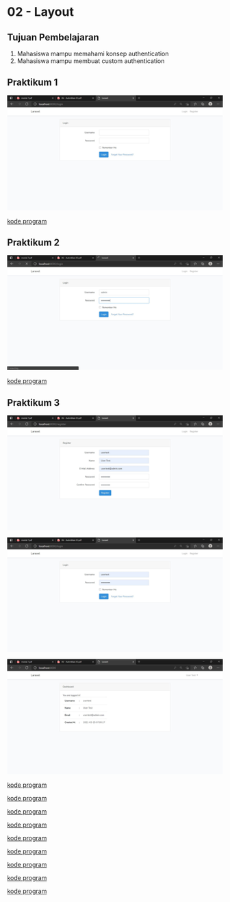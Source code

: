 # 02 - Layout

## Tujuan Pembelajaran

1. Mahasiswa mampu memahami konsep authentication
2. Mahasiswa mampu membuat custom authentication

## Praktikum 1

![Screenshot](img/sc1.jpg)

[kode program]()


## Praktikum 2
![contoh gambar](img/sc2.jpg)

[kode program](../../src/06_autentikasi/UserSeeder.php)

## Praktikum 3
![contoh gambar](img/sc3.jpg)

![contoh gambar](img/sc4.jpg)

![contoh gambar](img/sc5.jpg)

[kode program](../../src/06_autentikasi/2021_03_25_061114_tambah_kolom_di_tabel_user.php)

[kode program](../../src/06_autentikasi/UserBaruSeeder.php)

[kode program](../../src/06_autentikasi/LoginController.php)

[kode program](../../src/06_autentikasi/UserBaruSeeder.php)

[kode program](../../src/06_autentikasi/login.blade.php)

[kode program](../../src/06_autentikasi/RegisterController.php)

[kode program](../../src/06_autentikasi/register.blade.php)

[kode program](../../src/06_autentikasi/home.blade.php)

[kode program](../../src/06_autentikasi/HomeController.php)
